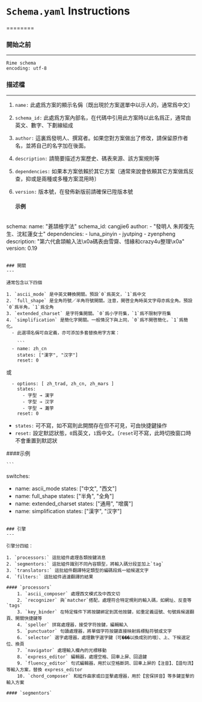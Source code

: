# `Schema.yaml` Instructions
========

### 開始之前
---
	
	Rime schema
	encoding: utf-8

### 描述檔
---

1. `name:` 此處爲方案的顯示名偁〔既出現於方案選單中以示人的，通常爲中文〕
2. `schema_id:` 此處爲方案內部名，在代碼中引用此方案時以此名爲正，通常由英文、數字、下劃線組成
3. `author:` 這裏爲發明人、撰寫者。如果您對方案做出了修改，請保留原作者名，並將自己的名字加在後面。
4. `description:` 請簡要描述方案歷史、碼表來源、該方案規則等
5. `dependencies:` 如果本方案依賴於其它方案〔通常來說會依頼其它方案做爲反查，抑或是兩種或多種方案混用時〕
6. `version:` 版本號，在發佈新版前請確保已陞版本號

   #### 示例

	```
schema:
  name: "蒼頡檢字法"
  schema_id: cangjie6
  author:
    - "發明人 朱邦復先生、沈紅蓮女士"
  dependencies:
    - luna_pinyin
    - jyutping
    - zyenpheng
  description: "第六代倉頡輸入法\x0a碼表由雪齋、惜緣和crazy4u整理\x0a"
  version: 0.19
```

### 開關
---

通常包含以下四個

1. `ascii_mode` 是中英文轉換開關。預設`0`爲英文，`1`爲中文
2. `full_shape` 是全角符號／半角符號開關。注意，開啓全角時英文字母亦爲全角。預設`0`爲半角，`1`爲全角
3. `extended_charset` 是字符集開關。`0`爲小字符集，`1`爲不限制字符集
4. `simplification` 是簡化字開關。一般情況下與上同，`0`爲不開啓簡化，`1`爲簡化。
  - 此選項名偁可自定義，亦可添加多套替換用字方案：
   
	```
  - name: zh_cn
    states: ["漢字", "汉字"]
    reset: 0
```
或
```
  - options: [ zh_trad, zh_cn, zh_mars ]
    states:
      - 字型 → 漢字
      - 字型 → 汉字
      - 字型 → 灘茡
    reset: 0
```
  - `states:` 可不寫，如不寫則此開關存在但不可見，可由快捷鍵操作
  - `reset:` 設定默認狀態，`0`爲英文，`1`爲中文。〔`reset`可不寫，此時切換窗口時不會重置到默認狀

   ####示例

	```
switches:
  - name: ascii_mode
    states: ["中文", "西文"]
  - name: full_shape
    states: ["半角", "全角"]
  - name: extended_charset
    states: ["通用", "增廣"]
  - name: simplification
    states: ["漢字", "汉字"]
```

### 引擎
---

引擎分四組：

1. `processors:` 這批組件處理各類按鍵消息
2. `segmentors:` 這批組件識別不同內容類型，將輸入碼分段並加上`tag`
3. `translators:` 這批組件翻譯特定類型的編碼段爲一組候選文字
4. `filters:` 這批組件過濾翻譯的結果

#### `processors`
	1. `ascii_composer` 處理西文模式及中西文切
	2. `recognizer` 與`matcher`搭配，處理符合特定規則的輸入碼，如網址、反查等`tags`
	3. `key_binder` 在特定條件下將按鍵綁定到其他按鍵，如重定義逗號、句號爲候選翻頁、開關快捷鍵等
	4. `speller` 拼寫處理器，接受字符按鍵，編輯輸入
	5. `punctuator` 句讀處理器，將單個字符按鍵直接映射爲標點符號或文字
	6. `selector` 選字處理器，處理數字選字鍵〔可���以換成別的哦〕、上、下候選定位、換頁
	7. `navigator` 處理輸入欄內的光標移動
	8. `express_editor` 編輯器，處理空格、回車上屏、回退鍵
	9. `fluency_editor` 句式編輯器，用於以空格斷詞、回車上屏的【注音】、【語句流】等輸入方案，替換 express_editor
	10. `chord_composer` 和絃作曲家或曰並擊處理器，用於【宮保拼音】等多鍵並擊的輸入方案

#### `segmentors`
